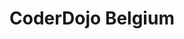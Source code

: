 ---
description: |
  The CoderDojo movement believes that an understanding of programming languages is increasingly important in the modern world, that it’s both better and easier to learn these skills early, and that nobody should be denied the opportunity to do so.

  To that end, CoderDojo has built a global network of free, volunteer-led, community-based programming clubs for young people. Anyone aged seven to eighteen can visit a Dojo where they can learn to code, build a website, create an app or a game, and explore technology in an informal, creative, and social environment. They will be coaches by enthusiastic volunteer, most of whom come from the IT World

  CoderDojo is also an environment where coaches and kids can get together with other technology enthusiasts and experiment with everything digital. It is a meeting place for digital minds and a playground for young and old.
layout: stand
logo: stands/coderdojo_belgium/logo.png
new_this_year: |
  <p>We are continuously growing, adding more and more dojos. Since last year we had to adapt and give online dojos.
  ach year we provide free workshops and conference for our coaches so that they can develop new skills that they can afterwards share with the kids.</p>
showcase: | 
  <p>CoderDojo is also an environment where coaches and kids can get together with other technology enthusiasts and experiment with everything digital. It is a meeting place for digital minds and a playground for young and old. Have you always wanted to race with robots, send messages with a led screen or build your own version of Mario Bros? CoderDojo is your perfect excuse!</p>
themes:
- Education
title: CoderDojo Belgium
website: https://www.coderdojobelgium.be/en
show_on_overview: true
chatroom: coderdojo
---